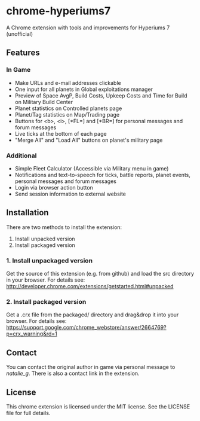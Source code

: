 # chrome-hyperiums7

A Chrome extension with tools and improvements for Hyperiums 7 (unofficial)

## Features

### In Game
- Make URLs and e-mail addresses clickable
- One input for all planets in Global exploitations manager
- Preview of Space AvgP, Build Costs, Upkeep Costs and Time for Build on Military Build Center
- Planet statistics on Controlled planets page
- Planet/Tag statistics on Map/Trading page
- Buttons for \<b>, \<i>, [\*FL=] and [\*BR=] for personal messages and forum messages
- Live ticks at the bottom of each page
- "Merge All" and "Load All" buttons on planet's military page

### Additional
- Simple Fleet Calculator (Accessible via Military menu in game)
- Notifications and text-to-speech for ticks, battle reports, planet events, personal messages and forum messages
- Login via browser action button
- Send session information to external website

## Installation

There are two methods to install the extension:

1. Install unpacked version
2. Install packaged version

### 1. Install unpackaged version

Get the source of this extension (e.g. from github) and load the src directory in your browser. For details see:
http://developer.chrome.com/extensions/getstarted.html#unpacked

### 2. Install packaged version

Get a .crx file from the packaged/ directory and drag&drop it into your browser. For details see:
https://support.google.com/chrome_webstore/answer/2664769?p=crx_warning&rd=1

## Contact

You can contact the original author in game via personal message to *natalie_g*. There is also a contact link in the extension.

## License

This chrome extension is licensed under the MIT license. See the LICENSE file for full details.
